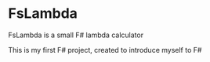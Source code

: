 FsLambda
========

FsLambda is a small F# lambda calculator

This is my first F# project, created to introduce myself to F#
